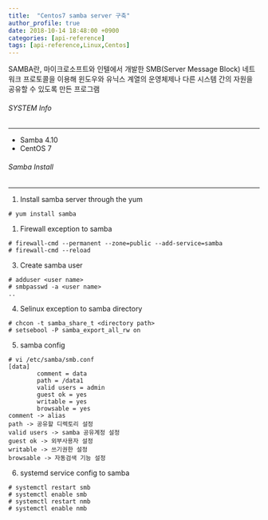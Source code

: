 ```yaml
---
title:  "Centos7 samba server 구축"
author_profile: true
date: 2018-10-14 18:48:00 +0900
categories: [api-reference]
tags: [api-reference,Linux,Centos]
---
```


SAMBA란, 마이크로소프트와 인텔에서 개발한 SMB(Server Message Block) 네트워크 프로토콜을 이용해 윈도우와 유닉스 계열의 운영체제나 다른 시스템 간의 자원을 공유할 수 있도록 만든 프로그램

###### SYSTEM Info
-------------
- Samba 4.10
- CentOS 7

###### Samba Install
-------------

1. Install samba server through the yum 

```
# yum install samba
```

1. Firewall exception to samba

```
# firewall-cmd --permanent --zone=public --add-service=samba
# firewall-cmd --reload
```

3. Create samba user

```
# adduser <user name>
# smbpasswd -a <user name>
..
```

4. Selinux exception to samba directory

```
# chcon -t samba_share_t <directory path>
# setsebool -P samba_export_all_rw on
```

5. samba config

```
# vi /etc/samba/smb.conf
[data]
        comment = data
        path = /data1
        valid users = admin
        guest ok = yes
        writable = yes
        browsable = yes
comment -> alias
path -> 공유할 디렉토리 설정
valid users -> samba 공유계정 설정
guest ok -> 외부사용자 설정
writable -> 쓰기권한 설정
browsable -> 자동검색 기능 설정
```

6. systemd service config to samba

```
# systemctl restart smb
# systemctl enable smb
# systemctl restart nmb
# systemctl enable nmb
```